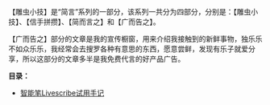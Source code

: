 【雕虫小技】是“简言”系列的一部分，该系列一共分为四部分，分别是：【雕虫小技】、【信手拼攒】、【简而言之】和【广而告之】。

【广而告之】部分的文章是我的宣传橱窗，用来介绍我接触到的新鲜事物，独乐乐不如众乐乐，我经常会去搜罗各种有意思的东西，愿意尝鲜，发现有乐子就爱分享，所以这部分的文章多半是我免费代言的好产品广告。

**目录：**
 * [智能笔Livescribe试用手记](1.html)